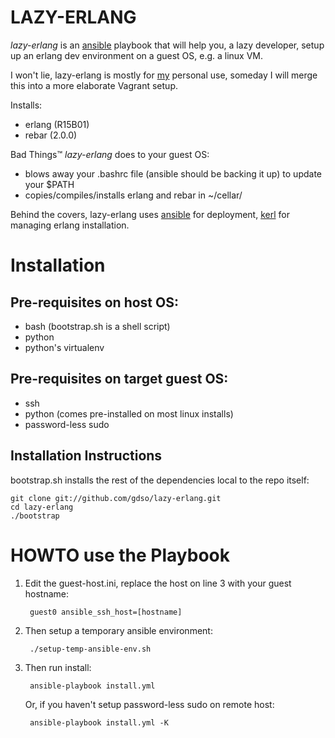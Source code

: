 LAZY-ERLANG
===========
*lazy-erlang* is an [ansible](http://ansible.cc) playbook that will help you, a lazy developer, 
setup up an erlang dev environment on a guest OS, e.g. a linux VM.

I won't lie, lazy-erlang is mostly for [my](http://github.com/gdso) personal use, someday I will merge this into a more 
elaborate Vagrant setup.
 
Installs:
  - erlang (R15B01)
  - rebar (2.0.0)

Bad Things&trade; *lazy-erlang* does to your guest OS:
  - blows away your .bashrc file (ansible should be backing it up) to update your $PATH
  - copies/compiles/installs erlang and rebar in ~/cellar/

Behind the covers, lazy-erlang uses [ansible](http://ansible.cc) for deployment, 
[kerl](https://github.com/spawngrid/kerl) for managing erlang installation.

# Installation

## Pre-requisites on host OS:
  - bash (bootstrap.sh is a shell script)
  - python
  - python's virtualenv

## Pre-requisites on target guest OS:
  - ssh
  - python (comes pre-installed on most linux installs)
  - password-less sudo

## Installation Instructions
bootstrap.sh installs the rest of the dependencies local to the repo itself:

    git clone git://github.com/gdso/lazy-erlang.git
    cd lazy-erlang
    ./bootstrap
    
# HOWTO use the Playbook

1. Edit the guest-host.ini, replace the host on line 3 with your guest hostname:
 
        guest0 ansible_ssh_host=[hostname]
        
2. Then setup a temporary ansible environment:

        ./setup-temp-ansible-env.sh

3. Then run install:
    
        ansible-playbook install.yml

   Or, if you haven't setup password-less sudo on remote host:
        
        ansible-playbook install.yml -K
    

  



